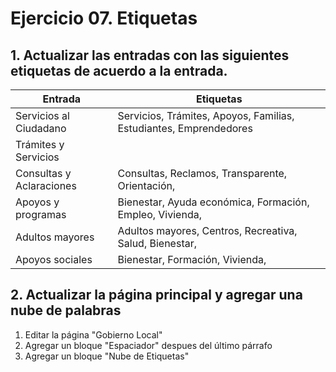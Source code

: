 

# Ejercicio 07. Etiquetas

## 1. Actualizar las entradas con las siguientes etiquetas de acuerdo a la entrada.

| Entrada | Etiquetas |
|--|--|
| Servicios al Ciudadano | Servicios, Trámites, Apoyos, Familias, Estudiantes, Emprendedores|
| Trámites y Servicios | 
| Consultas y Aclaraciones | Consultas, Reclamos, Transparente, Orientación, |
| Apoyos y programas | Bienestar, Ayuda económica, Formación, Empleo, Vivienda, | 
| Adultos mayores | Adultos mayores,  Centros, Recreativa, Salud, Bienestar, |
| Apoyos sociales | Bienestar, Formación, Vivienda,  |


## 2. Actualizar la página principal y agregar una nube de palabras
1. Editar la página "Gobierno Local"
2. Agregar un bloque "Espaciador" despues del último párrafo
3. Agregar un bloque "Nube de Etiquetas"

<!--stackedit_data:
eyJoaXN0b3J5IjpbLTk2OTg4MDUxMl19
-->